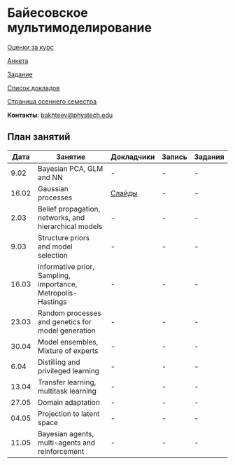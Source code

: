 # Байесовское мультимоделирование
[Оценки за курс](eval.md)



[Анкета](TODO)

[Задание](TODO)

[Список докладов](talks.md)

[Страница осеннего семестра](main_fall_21.md)

**Контакты**: bakhteev@phystech.edu

## План занятий
|Дата|Занятие|Докладчики|Запись| Задания |
| --- | --- | --- | --- | --- |
| 9.02 | Bayesian PCA, GLM and NN | -  | - | - |
| 16.02 | Gaussian processes | [Слайды](slides/slides_12_gp.pdf) | - | - |
| 2.03 | Belief propagation, networks, and hierarchical models  | -  | - | - |
| 9.03 | Structure priors and model selection | -  | - | - |
| 16.03 | Informative prior, Sampling, importance, Metropolis-Hastings | -  | - | - |
| 23.03 | Random processes and genetics for model generation | -  | - | - |
| 30.04| Model ensembles, Mixture of experts | -  | - | - |
| 6.04 | Distilling and privileged learning  | -  | - | - |
| 13.04 | Transfer learning, multitask learning | -  | - | - |
| 27.05| Domain adaptation | -  | - | - |
| 04.05 | Projection to latent space | -  | - | - |
| 11.05 | Bayesian agents, multi-agents and reinforcement | -  | - | - |


